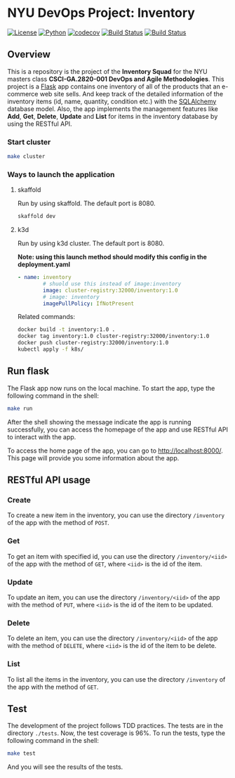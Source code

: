 # NYU DevOps Project: Inventory
[![License](https://img.shields.io/badge/License-Apache_2.0-blue.svg)](https://opensource.org/licenses/Apache-2.0)
[![Python](https://img.shields.io/badge/Language-Python-blue.svg)](https://python.org/)
[![codecov](https://codecov.io/gh/CSCI-GA-2820-FA23-001/inventory/graph/badge.svg?token=XPUY3ZQ547)](https://codecov.io/gh/CSCI-GA-2820-FA23-001/inventory)
[![Build Status](https://github.com/CSCI-GA-2820-FA23-001/inventory/actions/workflows/ci.yml/badge.svg)](https://github.com/CSCI-GA-2820-FA23-001/inventory/actions)
[![Build Status](https://github.com/CSCI-GA-2820-FA23-001/inventory/actions/workflows/bdd-tests.yml/badge.svg)](https://github.com/CSCI-GA-2820-FA23-001/inventory/actions)

## Overview

This is a repository is the project of the **Inventory Squad** for the NYU masters class **CSCI-GA.2820-001 DevOps and Agile Methodologies**. This project is a [Flask](https://flask.palletsprojects.com/) app contains one inventory of all of the products that an e-commerce web site sells. And keep track of the detailed information of the inventory items (id, name, quantity, condition etc.) with the [SQLAlchemy](https://www.sqlalchemy.org/) database model. Also, the app implements the management features like **Add**, **Get**, **Delete**, **Update** and **List** for items in the inventory database by using the RESTful API.

### Start cluster

```bash
make cluster
```

### Ways to launch the application

1. skaffold

   Run by using skaffold. The default port is 8080.

    ```bash
    skaffold dev
    ```

2. k3d

    Run by using k3d cluster. The default port is 8080.

    **Note: using this launch method should modify this config in the deployment.yaml**

    ```yaml
    - name: inventory
            # shuold use this instead of image:inventory
            image: cluster-registry:32000/inventory:1.0
            # image: inventory
            imagePullPolicy: IfNotPresent
    ```

    Related commands:

    ```bash
    docker build -t inventory:1.0 .
    docker tag inventory:1.0 cluster-registry:32000/inventory:1.0
    docker push cluster-registry:32000/inventory:1.0
    kubectl apply -f k8s/
    ```

## Run flask

The Flask app now runs on the local machine. To start the app, type the following command in the shell:

```bash
make run
```

After the shell showing the message indicate the app is running successfully, you can access the homepage of the app and use RESTful API to interact with the app.

To access the home page of the app, you can go to <http://localhost:8000/>. This page will provide you some information about the app.

## RESTful API usage

### Create

To create a new item in the inventory, you can use the directory `/inventory` of the app with the method of `POST`.

### Get

To get an item with specified id, you can use the directory `/inventory/<iid>` of the app with the method of `GET`, where `<iid>` is the id of the item.

### Update

To update an item, you can use the directory `/inventory/<iid>` of the app with the method of `PUT`, where `<iid>` is the id of the item to be updated.

### Delete

To delete an item, you can use the directory `/inventory/<iid>` of the app with the method of `DELETE`, where `<iid>` is the id of the item to be delete.

### List

To list all the items in the inventory, you can use the directory `/inventory` of the app with the method of `GET`.

## Test

The development of the project follows TDD practices. The tests are in the directory `./tests`. Now, the test coverage is 96%. To run the tests, type the following command in the shell:

```bash
make test
```

And you will see the results of the tests.

